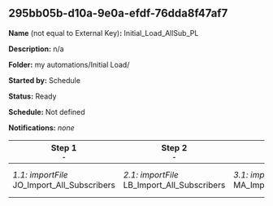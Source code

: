 ## 295bb05b-d10a-9e0a-efdf-76dda8f47af7

**Name** (not equal to External Key)**:** Initial_Load_AllSub_PL

**Description:** n/a

**Folder:** my automations/Initial Load/

**Started by:** Schedule

**Status:** Ready

**Schedule:** Not defined

**Notifications:** _none_


| Step 1<br>_<small>-</small>_ | Step 2<br>_<small>-</small>_ | Step 3<br>_<small>-</small>_ | Step 4<br>_<small>-</small>_ | Step 5<br>_<small>-</small>_ | Step 6<br>_<small>-</small>_ | Step 7<br>_<small>-</small>_ | Step 8<br>_<small>-</small>_ | Step 9<br>_<small>-</small>_ | Step 10<br>_<small>-</small>_ | Step 11<br>_<small>-</small>_ | Step 12<br>_<small>-</small>_ | Step 13<br>_<small>-</small>_ | Step 14<br>_<small>-</small>_ | Step 15<br>_<small>-</small>_ | Step 16<br>_<small>-</small>_ |
| --- | --- | --- | --- | --- | --- | --- | --- | --- | --- | --- | --- | --- | --- | --- | --- |
| _1.1: importFile_<br>JO_Import_All_Subscribers | _2.1: importFile_<br>LB_Import_All_Subscribers | _3.1: importFile_<br>MA_Import_All_Subscribers | _4.1: importFile_<br>DZ_Import_All_Subscribers | _5.1: importFile_<br>JO_Import_Publication_List_Commercial email communication | _6.1: importFile_<br>LB_Import_Publication_List_Commercial email communication | _7.1: importFile_<br>MA_Import_Publication_List_Commercial email communication | _8.1: importFile_<br>DZ_Import_Publication_List_Commercial email communication | _9.1: importFile_<br>JO_Import_Publication_List_Branded communication | _10.1: importFile_<br>LB_Import_Publication_List_Branded communication | _11.1: importFile_<br>MA_Import_Publication_List_Branded communication | _12.1: importFile_<br>DZ_Import_Publication_List_Branded communication | _13.1: importFile_<br>JO_Import_Publication_List_Unbranded communication | _14.1: importFile_<br>LB_Import_Publication_List_Unbranded communication | _15.1: importFile_<br>MA_Import_Publication_List_Unbranded communication | _16.1: importFile_<br>DZ_Import_Publication_List_Unbranded communication |
